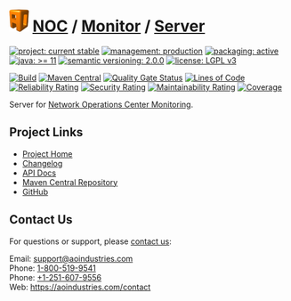 # [<img src="ao-logo.png" alt="AO Logo" width="35" height="40">](https://github.com/aoindustries) [NOC](https://github.com/aoindustries/noc) / [Monitor](https://github.com/aoindustries/noc-monitor) / [Server](https://github.com/aoindustries/noc-monitor-server)

[![project: current stable](https://aoindustries.com/ao-badges/project-current-stable.svg)](https://aoindustries.com/life-cycle#project-current-stable)
[![management: production](https://aoindustries.com/ao-badges/management-production.svg)](https://aoindustries.com/life-cycle#management-production)
[![packaging: active](https://aoindustries.com/ao-badges/packaging-active.svg)](https://aoindustries.com/life-cycle#packaging-active)  
[![java: &gt;= 11](https://aoindustries.com/ao-badges/java-11.svg)](https://docs.oracle.com/en/java/javase/11/docs/api/)
[![semantic versioning: 2.0.0](https://aoindustries.com/ao-badges/semver-2.0.0.svg)](http://semver.org/spec/v2.0.0.html)
[![license: LGPL v3](https://aoindustries.com/ao-badges/license-lgpl-3.0.svg)](https://www.gnu.org/licenses/lgpl-3.0)

[![Build](https://github.com/aoindustries/noc-monitor-server/workflows/Build/badge.svg?branch=master)](https://github.com/aoindustries/noc-monitor-server/actions?query=workflow%3ABuild)
[![Maven Central](https://maven-badges.herokuapp.com/maven-central/com.aoindustries/noc-monitor-server/badge.svg)](https://maven-badges.herokuapp.com/maven-central/com.aoindustries/noc-monitor-server)
[![Quality Gate Status](https://sonarcloud.io/api/project_badges/measure?branch=master&project=com.aoapps.platform%3Anoc-monitor-server&metric=alert_status)](https://sonarcloud.io/dashboard?branch=master&id=com.aoapps.platform%3Anoc-monitor-server)
[![Lines of Code](https://sonarcloud.io/api/project_badges/measure?branch=master&project=com.aoapps.platform%3Anoc-monitor-server&metric=ncloc)](https://sonarcloud.io/component_measures?branch=master&id=com.aoapps.platform%3Anoc-monitor-server&metric=ncloc)  
[![Reliability Rating](https://sonarcloud.io/api/project_badges/measure?branch=master&project=com.aoapps.platform%3Anoc-monitor-server&metric=reliability_rating)](https://sonarcloud.io/component_measures?branch=master&id=com.aoapps.platform%3Anoc-monitor-server&metric=Reliability)
[![Security Rating](https://sonarcloud.io/api/project_badges/measure?branch=master&project=com.aoapps.platform%3Anoc-monitor-server&metric=security_rating)](https://sonarcloud.io/component_measures?branch=master&id=com.aoapps.platform%3Anoc-monitor-server&metric=Security)
[![Maintainability Rating](https://sonarcloud.io/api/project_badges/measure?branch=master&project=com.aoapps.platform%3Anoc-monitor-server&metric=sqale_rating)](https://sonarcloud.io/component_measures?branch=master&id=com.aoapps.platform%3Anoc-monitor-server&metric=Maintainability)
[![Coverage](https://sonarcloud.io/api/project_badges/measure?branch=master&project=com.aoapps.platform%3Anoc-monitor-server&metric=coverage)](https://sonarcloud.io/component_measures?branch=master&id=com.aoapps.platform%3Anoc-monitor-server&metric=Coverage)

Server for [Network Operations Center Monitoring](https://github.com/aoindustries/noc-monitor).

## Project Links
* [Project Home](https://aoindustries.com/noc/monitor/server/)
* [Changelog](https://aoindustries.com/noc/monitor/server/changelog)
* [API Docs](https://aoindustries.com/noc/monitor/server/apidocs/)
* [Maven Central Repository](https://search.maven.org/artifact/com.aoindustries/noc-monitor-server)
* [GitHub](https://github.com/aoindustries/noc-monitor-server)

## Contact Us
For questions or support, please [contact us](https://aoindustries.com/contact):

Email: [support@aoindustries.com](mailto:support@aoindustries.com)  
Phone: [1-800-519-9541](tel:1-800-519-9541)  
Phone: [+1-251-607-9556](tel:+1-251-607-9556)  
Web: https://aoindustries.com/contact
